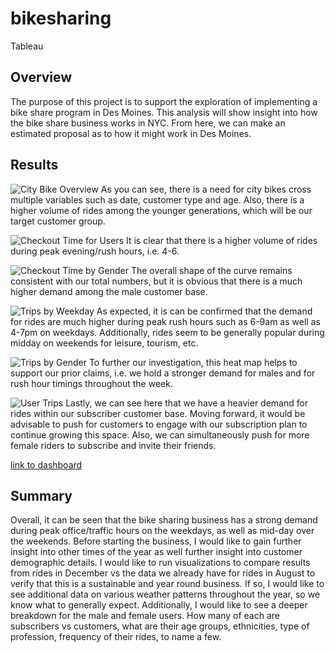 # bikesharing
Tableau

## Overview
The purpose of this project is to support the exploration of implementing a bike share program in Des Moines. This analysis will show insight into how the bike share business works in NYC. From here, we can make an estimated proposal as to how it might work in Des Moines. 

## Results
![City Bike Overview](1.png)
As you can see, there is a need for city bikes cross multiple variables such as date, customer type and age. Also, there is a higher volume of rides among the younger generations, which will be our target customer group. 

![Checkout Time for Users](2.png)
It is clear that there is a higher volume of rides during peak evening/rush hours, i.e. 4-6. 

![Checkout Time by Gender](3.png)
The overall shape of the curve remains consistent with our total numbers, but it is obvious that there is a much higher demand among the male customer base. 

![Trips by Weekday](4.png)
As expected, it is can be confirmed that the demand for rides are much higher during peak rush hours such as 6-9am as well as 4-7pm on weekdays. Additionally, rides seem to be generally popular during midday on weekends for leisure, tourism, etc. 

![Trips by Gender](5.png)
To further our investigation, this heat map helps to support our prior claims, i.e. we hold a stronger demand for males and for rush hour timings throughout the week. 

![User Trips](6.png)
Lastly, we can see here that we have a heavier demand for rides within our subscriber customer base. Moving forward, it would be advisable to push for customers to engage with our subscription plan to continue growing this space. Also, we can simultaneously push for more female riders to subscribe and invite their friends. 

[link to dashboard](https://public.tableau.com/profile/priti.islam#!/vizhome/NYCCitiBikeChallenge_16117038369600/CityBikePresentation?publish=yes)

## Summary
Overall, it can be seen that the bike sharing business has a strong demand during peak office/traffic hours on the weekdays, as well as mid-day over the weekends. Before starting the business, I would like to gain further insight into other times of the year as well further insight into customer demographic details. I would like to run visualizations to compare results from rides in December vs the data we already have for rides in August to verify that this is a sustainable and year round business. If so, I would like to see additional data on various weather patterns throughout the year, so we know what to generally expect. Additionally, I would like to see a deeper breakdown for the male and female users. How many of each are subscribers vs customers, what are their age groups, ethnicities, type of profession, frequency of their rides, to name a few. 
